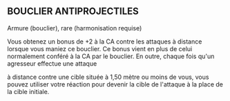 ## BOUCLIER ANTIPROJECTILES


Armure (bouclier), rare (harmonisation requise)

Vous obtenez un bonus de +2 à la CA contre les attaques à
distance lorsque vous maniez ce bouclier. Ce bonus vient en
plus de celui normalement conféré à la CA par le bouclier.
En outre, chaque fois qu'un agresseur effectue une attaque

à distance contre une cible située à 1,50 mètre ou moins de
vous, vous pouvez utiliser votre réaction pour devenir la cible
de l'attaque à la place de la cible initiale.
